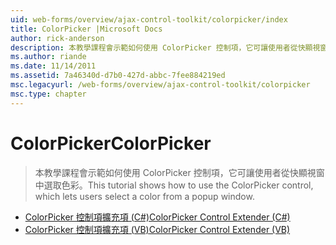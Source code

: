 ```yaml
---
uid: web-forms/overview/ajax-control-toolkit/colorpicker/index
title: ColorPicker |Microsoft Docs
author: rick-anderson
description: 本教學課程會示範如何使用 ColorPicker 控制項，它可讓使用者從快顯視窗中選取色彩。
ms.author: riande
ms.date: 11/14/2011
ms.assetid: 7a46340d-d7b0-427d-abbc-7fee884219ed
msc.legacyurl: /web-forms/overview/ajax-control-toolkit/colorpicker
msc.type: chapter
---
```

<a name="colorpicker"></a><span data-ttu-id="c68c6-103">ColorPicker</span><span class="sxs-lookup"><span data-stu-id="c68c6-103">ColorPicker</span></span>
====================
> <span data-ttu-id="c68c6-104">本教學課程會示範如何使用 ColorPicker 控制項，它可讓使用者從快顯視窗中選取色彩。</span><span class="sxs-lookup"><span data-stu-id="c68c6-104">This tutorial shows how to use the ColorPicker control, which lets users select a color from a popup window.</span></span>


- [<span data-ttu-id="c68c6-105">ColorPicker 控制項擴充項 (C#)</span><span class="sxs-lookup"><span data-stu-id="c68c6-105">ColorPicker Control Extender (C#)</span></span>](using-the-colorpicker-control-extender-cs.md)
- [<span data-ttu-id="c68c6-106">ColorPicker 控制項擴充項 (VB)</span><span class="sxs-lookup"><span data-stu-id="c68c6-106">ColorPicker Control Extender (VB)</span></span>](using-the-colorpicker-control-extender-vb.md)
